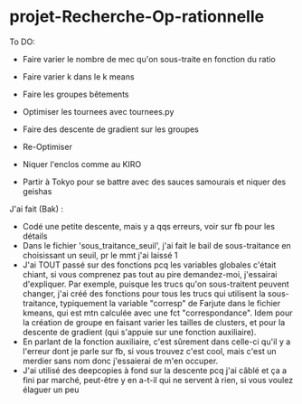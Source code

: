 # projet-Recherche-Op-rationnelle

To DO:
  - Faire varier le nombre de mec qu'on sous-traite en fonction du ratio
  - Faire varier k dans le k means
  - Faire les groupes bêtements

  - Optimiser les tournees avec tournees.py
  
  - Faire des descente de gradient sur les groupes 
  - Re-Optimiser
  
  
  - Niquer l'enclos comme au KIRO
  - Partir à Tokyo pour se battre avec des sauces samourais et niquer des geishas

J'ai fait (Bak) :
- Codé une petite descente, mais y a qqs erreurs, voir sur fb pour les détails
- Dans le fichier 'sous_traitance_seuil', j'ai fait le bail de sous-traitance en choisissant un seuil, pr le mmt j'ai laissé 1
- J'ai TOUT passé sur des fonctions pcq les variables globales c'était chiant, si vous comprenez pas tout au pire demandez-moi, j'essairai d'expliquer. Par exemple, puisque les trucs qu'on sous-traitent peuvent changer, j'ai créé des fonctions pour tous les trucs qui utilisent la sous-traitance, typiquement la variable "corresp" de Farjute dans le fichier kmeans, qui est mtn calculée avec une fct "correspondance". Idem pour la création de groupe en faisant varier les tailles de clusters, et pour la descente de gradient (qui s'appuie sur une fonction auxiliaire).
- En parlant de la fonction auxiliaire, c'est sûrement dans celle-ci qu'il y a l'erreur dont je parle sur fb, si vous trouvez c'est cool, mais c'est un merdier sans nom donc j'essaierai de m'en occuper.
- J'ai utilisé des deepcopies à fond sur la descente pcq j'ai câblé et ça a fini par marché, peut-être y en a-t-il qui ne servent à rien, si vous voulez élaguer un peu
